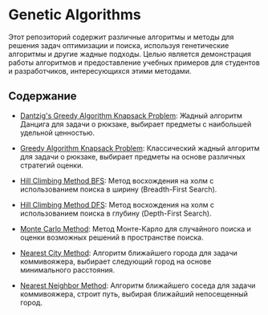# Genetic Algorithms

Этот репозиторий содержит различные алгоритмы и методы для решения задач оптимизации и поиска, используя генетические алгоритмы и другие жадные подходы. Целью является демонстрация работы алгоритмов и предоставление учебных примеров для студентов и разработчиков, интересующихся этими методами.

## Содержание

- [Dantzig's Greedy Algorithm Knapsack Problem](Dantzig's%20Greedy%20Algorithm%20Knapsack%20Problem/README.md): Жадный алгоритм Данцига для задачи о рюкзаке, выбирает предметы с наибольшей удельной ценностью.
  
- [Greedy Algorithm Knapsack Problem](Greedy%20Algorithm%20Knapsack%20Problem/README.md): Классический жадный алгоритм для задачи о рюкзаке, выбирает предметы на основе различных стратегий оценки.

- [Hill Climbing Method BFS](Hill%20Climbing%20Method%20BFS/README.md): Метод восхождения на холм с использованием поиска в ширину (Breadth-First Search).

- [Hill Climbing Method DFS](Hill%20Climbing%20Method%20DFS/README.md): Метод восхождения на холм с использованием поиска в глубину (Depth-First Search).

- [Monte Carlo Method](Monte%20Carlo%20method/README.md): Метод Монте-Карло для случайного поиска и оценки возможных решений в пространстве поиска.

- [Nearest City Method](Nearest%20City%20Method/README.md): Алгоритм ближайшего города для задачи коммивояжера, выбирает следующий город на основе минимального расстояния.

- [Nearest Neighbor Method](Nearest%20Neighbor%20Method/README.md): Алгоритм ближайшего соседа для задачи коммивояжера, строит путь, выбирая ближайший непосещенный город.
